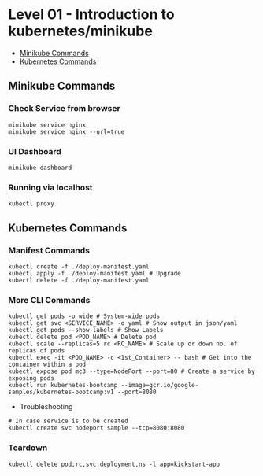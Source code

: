 # Level 01 - Introduction to kubernetes/minikube

* [Minikube Commands](#minikube-commands)
* [Kubernetes Commands](#kubernetes-commands)

## Minikube Commands

### Check Service from browser

```
minikube service nginx
minikube service nginx --url=true
```

### UI Dashboard

```
minikube dashboard
```

### Running via localhost

```
kubectl proxy
```

## Kubernetes Commands

### Manifest Commands

```
kubectl create -f ./deploy-manifest.yaml
kubectl apply -f ./deploy-manifest.yaml # Upgrade
kubectl delete -f ./deploy-manifest.yaml
```

### More CLI Commands

```
kubectl get pods -o wide # System-wide pods
kubectl get svc <SERVICE_NAME> -o yaml # Show output in json/yaml
kubectl get pods --show-labels # Show Labels
kubectl delete pod <POD_NAME> # Delete pod
kubectl scale --replicas=5 rc <RC_NAME> # Scale up or down no. of replicas of pods
kubectl exec -it <POD_NAME> -c <1st_Container> -- bash # Get into the container within a pod
kubectl expose pod mc3 --type=NodePort --port=80 # Create a service by exposing pods
kubectl run kubernetes-bootcamp --image=gcr.io/google-samples/kubernetes-bootcamp:v1 --port=8080
```

* Troubleshooting

```
# In case service is to be created
kubectl create svc nodeport sample --tcp=8080:8080
```

### Teardown

```
kubectl delete pod,rc,svc,deployment,ns -l app=kickstart-app




 

 

 

 
 





 
